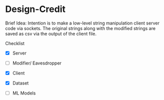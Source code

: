 # Design-Credit
Brief Idea:
Intention is to make a low-level string manipulation client server code via sockets. The original strings along with the modified strings are saved as csv via the output of the client file.

Checklist
- [x] Server
- [ ] Modifier/ Eavesdropper
- [x] Client
- [x] Dataset
- [ ] ML Models

